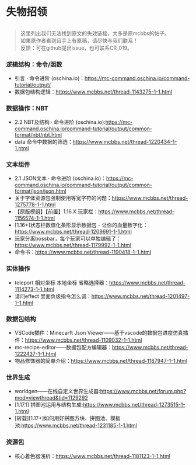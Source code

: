 # 失物招领
##  
> 这里列出我们无法找到原文的失效链接，大多是原mcbbs的帖子。  
> 如果原作者看到且手上有原稿，请尽快与我们联系！   
> 反馈：可在github提出issue，也可联系CR_019。

### 逻辑结构：命令/函数
- 引言 · 命令进阶 (oschina.io)：https://mc-command.oschina.io/command-tutorial/output/
-  数据包结构逻辑：https://www.mcbbs.net/thread-1143275-1-1.html
### 数据操作：NBT
-  2.2 NBT及结构 · 命令进阶 (oschina.io):https://mc-command.oschina.io/command-tutorial/output/common-format/nbt/nbt.html
- data 命令中数据的筛选：https://www.mcbbs.net/thread-1220434-1-1.html
### 文本组件
- 2.1 JSON文本 · 命令进阶 (oschina.io)：https://mc-command.oschina.io/command-tutorial/output/common-format/json/json.html
- 关于字体资源包强制使用等宽字符的问题：https://www.mcbbs.net/thread-1275778-1-1.html
- 【原版模组】【前置】1.16.X 玩家栏：https://www.mcbbs.net/thread-1156574-1-1.html
- [1.16+]状态栏数值化条形显示数据包 - 让你的血量数字化：https://www.mcbbs.net/thread-1209691-1-1.html
- 玩家分离bossbar，每个玩家可以单独编辑了：https://www.mcbbs.net/thread-1179992-1-1.html
-  命令书：https://www.mcbbs.net/thread-1190418-1-1.html
### 实体操作
- teleport 相对坐标 本地坐标 省略选择器：https://www.mcbbs.net/thread-1114273-1-1.html
- 请问effect 里面负级指令怎么调：https://www.mcbbs.net/thread-1201497-1-1.html
### 数据包结构
- VSCode插件：Minecarft Json Viewer——基于vscode的数据包进度仿真插件：https://www.mcbbs.net/thread-1109032-1-1.html
- mc-recipe-editor——数据包配方编辑器：https://www.mcbbs.net/thread-1222437-1-1.html
- 物品修饰器的简单介绍：https://www.mcbbs.net/thread-1187947-1-1.html
### 世界生成
- worldgen——在线自定义世界生成器:https://www.mcbbs.net/forum.php?mod=viewthread&tid=1129292
-  [1.17.1] 拼图池运用与结构生成:https://www.mcbbs.net/thread-1273515-1-1.html
- [转载][1.17+]如何用好拼图方块、拼图池、模板池:https://www.mcbbs.net/thread-1231185-1-1.html

### 资源包
- 核心着色器浅析：https://www.mcbbs.net/thread-1181123-1-1.html